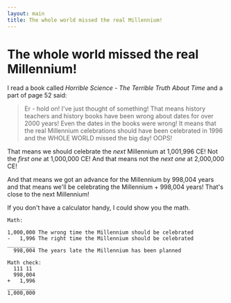 ```yaml
---
layout: main
title: The whole world missed the real Millennium!
---
```

# The whole world missed the real Millennium!

I read a book called *Horrible Science - The Terrible Truth About Time* and a part of page 52 said:

> Er - hold on! I've just thought of something! That means history teachers and history books have been wrong about dates for over 2000 years! Even the dates in the books were wrong! It means that the real Millennium celebrations should have been celebrated in 1996 and the WHOLE WORLD missed the big day! OOPS!

That means we should celebrate the *next* Millennium at 1,001,996 CE! Not the *first one* at 1,000,000 CE! And that means not the *next one* at 2,000,000 CE!

And that means we got an advance for the Millennium by 998,004 years and that means we'll be celebrating the Millennium + 998,004 years! That's close to the next Millennium!

If you don't have a calculator handy, I could show you the math.
```
Math:

1,000,000 The wrong time the Millennium should be celebrated
-   1,996 The right time the Millennium should be celebrated
_________
  998,004 The years late the Millennium has been planned
  
Math check:
  111 11
  998,004
+   1,996
_________
1,000,000
```

